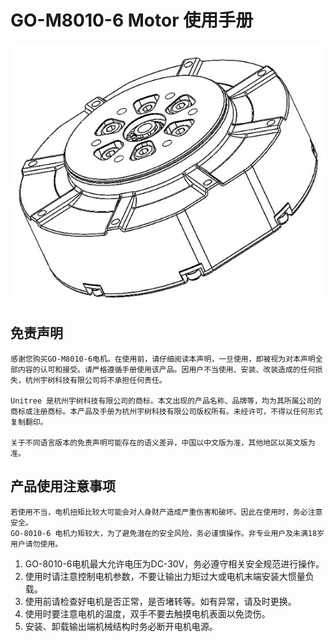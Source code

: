 # GO-M8010-6 Motor 使用手册


<img src="./img/reamd.jpg" style="zoom:100%" alt="Go1电机。。。 "/>

## 免责声明
```note
感谢您购买GO-M8010-6电机。在使用前，请仔细阅读本声明，一旦使用，即被视为对本声明全部内容的认可和接受。请严格遵循手册使用该产品。因用户不当使用、安装、改装造成的任何损失，杭州宇树科技有限公司将不承担任何责任。

Unitree 是杭州宇树科技有限公司的商标。本文出现的产品名称、品牌等，均为其所属公司的商标或注册商标。本产品及手册为杭州宇树科技有限公司版权所有。未经许可，不得以任何形式复制翻印。

关于不同语言版本的免责声明可能存在的语义差异，中国以中文版为准，其他地区以英文版为准。
```

## 产品使用注意事项
```warning
若使用不当，电机扭矩比较大可能会对人身财产造成严重伤害和破坏。因此在使用时，务必注意安全。
GO-8010-6 电机力矩较大，为了避免潜在的安全风险，务必谨慎操作。非专业用户及未满18岁用户请勿使用。
```
1. GO-8010-6电机最大允许电压为DC-30V，务必遵守相关安全规范进行操作。
2. 使用时请注意控制电机参数，不要让输出力矩过大或电机末端安装大惯量负载。
3. 使用前请检查好电机是否正常，是否堵转等。如有异常，请及时更换。
4. 使用时要注意电机的温度，双手不要去触摸电机表面以免烫伤。
5. 安装、卸载输出端机械结构时务必断开电机电源。

